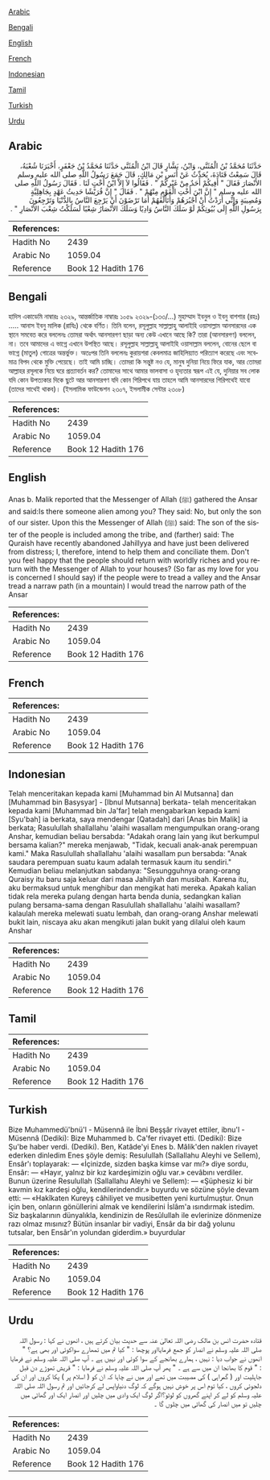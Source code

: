 [Arabic](#arabic)

[Bengali](#bengali)

[English](#english)

[French](#french)

[Indonesian](#indonesian)

[Tamil](#tamil)

[Turkish](#turkish)

[Urdu](#urdu)

## Arabic


<div dir="rtl" lang="ar" style={{fontSize:'larger',backgroundColor:'#f8f9fa',padding:20}}>
حَدَّثَنَا مُحَمَّدُ بْنُ الْمُثَنَّى، وَابْنُ، بَشَّارٍ قَالَ ابْنُ الْمُثَنَّى حَدَّثَنَا مُحَمَّدُ بْنُ جَعْفَرٍ، أَخْبَرَنَا شُعْبَةُ، قَالَ سَمِعْتُ قَتَادَةَ، يُحَدِّثُ عَنْ أَنَسِ بْنِ مَالِكٍ، قَالَ جَمَعَ رَسُولُ اللَّهِ صلى الله عليه وسلم الأَنْصَارَ فَقَالَ ‏"‏ أَفِيكُمْ أَحَدٌ مِنْ غَيْرِكُمْ ‏"‏ ‏.‏ فَقَالُوا لاَ إِلاَّ ابْنُ أُخْتٍ لَنَا ‏.‏ فَقَالَ رَسُولُ اللَّهِ صلى الله عليه وسلم ‏"‏ إِنَّ ابْنَ أُخْتِ الْقَوْمِ مِنْهُمْ ‏"‏ ‏.‏ فَقَالَ ‏"‏ إِنَّ قُرَيْشًا حَدِيثُ عَهْدٍ بِجَاهِلِيَّةٍ وَمُصِيبَةٍ وَإِنِّي أَرَدْتُ أَنْ أَجْبُرَهُمْ وَأَتَأَلَّفَهُمْ أَمَا تَرْضَوْنَ أَنْ يَرْجِعَ النَّاسُ بِالدُّنْيَا وَتَرْجِعُونَ بِرَسُولِ اللَّهِ إِلَى بُيُوتِكُمْ لَوْ سَلَكَ النَّاسُ وَادِيًا وَسَلَكَ الأَنْصَارُ شِعْبًا لَسَلَكْتُ شِعْبَ الأَنْصَارِ ‏"‏ ‏.‏
</div>
<div style={{backgroundColor:'#f8f9fa',padding:20, marginBottom: 10}}><table> <thead> <tr> <th>References:</th> <th></th> </tr> </thead> <tbody><tr><td>Hadith No</td><td>2439</td></tr><tr><td>Arabic No</td><td>1059.04</td></tr><tr><td>Reference</td><td>Book 12 Hadith 176</td></tr></tbody></table></div>

## Bengali


<div dir="ltr" lang="bn" style={{fontSize:'larger',backgroundColor:'#f8f9fa',padding:20}}>
হাদিস একাডেমি নাম্বারঃ ২৩২৯, আন্তর্জাতিক নাম্বারঃ ১০৫৯ ২৩২৯-(১৩৩/...) মুহাম্মাদ ইবনুল ও ইবনু বাশশার (রহঃ) ..... আনাস ইবনু মালিক (রাযিঃ) থেকে বর্ণিত। তিনি বলেন, রসূলুল্লাহ সাল্লাল্লাহু আলাইহি ওয়াসাল্লাম আনসারদের এক স্থানে সমবেত করে বললেনঃ তোমরা অর্থাৎ আনসারগণ ছাড়া অন্য কেউ এখানে আছে কি? তারা (আনসারগণ) বললেন, না। তবে আমাদের এ ভাগ্নে এখানে উপস্থিত আছে। রসূলুল্লাহ সাল্লাল্লাহু আলাইহি ওয়াসাল্লাম বললেন, বোনের ছেলে বা ভাগ্নে (মাতুল) গোত্রের অন্তর্ভুক্ত। অতঃপর তিনি বললেনঃ কুরায়শরা কেবলমাত্র জাহিলিয়্যাত পরিত্যাগ করেছে এবং সবেমাত্র বিপদ থেকে মুক্তি পেয়েছে। তাই আমি চাচ্ছি। তোমরা কি সন্তুষ্ট নও যে, মানুষ দুনিয়া নিয়ে ফিরে যাক, আর তোমরা আল্লাহর রসূলকে নিয়ে ঘরে প্রত্যাবর্তন কর? তোমাদের সাথে আমার ভালবাসা ও হৃদ্যতার স্বরূপ এই যে, দুনিয়ার সব লোক যদি কোন উপত্যকার দিকে ছুটে আর আনসারগণ যদি কোন গিরিপথে যায় তাহলে আমি আনসারদের গিরিপথেই যাবো (তাদের সাথেই থাকব)। (ইসলামিক ফাউন্ডেশন ২৩০৭, ইসলামীক সেন্টার ২৩০৮)
</div>
<div style={{backgroundColor:'#f8f9fa',padding:20, marginBottom: 10}}><table> <thead> <tr> <th>References:</th> <th></th> </tr> </thead> <tbody><tr><td>Hadith No</td><td>2439</td></tr><tr><td>Arabic No</td><td>1059.04</td></tr><tr><td>Reference</td><td>Book 12 Hadith 176</td></tr></tbody></table></div>

## English


<div dir="ltr" lang="en" style={{fontSize:'larger',backgroundColor:'#f8f9fa',padding:20}}>
Anas b. Malik reported that the Messenger of Allah (ﷺ) gathered the Ansar and said:Is there someone alien among you? They said: No, but only the son of our sister. Upon this the Messenger of Allah (ﷺ) said: The son of the sister of the people is included among the tribe, and (farther) said: The Quraish have recently abandoned Jahillyya and have just been delivered from distress; I, therefore, intend to help them and conciliate them. Don't you feel happy that the people should return with worldly riches and you return with the Messenger of Allah to your houses? (So far as my love for you is concerned I should say) if the people were to tread a valley and the Ansar tread a narraw path (in a mountain) I would tread the narrow path of the Ansar
</div>
<div style={{backgroundColor:'#f8f9fa',padding:20, marginBottom: 10}}><table> <thead> <tr> <th>References:</th> <th></th> </tr> </thead> <tbody><tr><td>Hadith No</td><td>2439</td></tr><tr><td>Arabic No</td><td>1059.04</td></tr><tr><td>Reference</td><td>Book 12 Hadith 176</td></tr></tbody></table></div>

## French


<div dir="ltr" lang="fr" style={{fontSize:'larger',backgroundColor:'#f8f9fa',padding:20}}>

</div>
<div style={{backgroundColor:'#f8f9fa',padding:20, marginBottom: 10}}><table> <thead> <tr> <th>References:</th> <th></th> </tr> </thead> <tbody><tr><td>Hadith No</td><td>2439</td></tr><tr><td>Arabic No</td><td>1059.04</td></tr><tr><td>Reference</td><td>Book 12 Hadith 176</td></tr></tbody></table></div>

## Indonesian


<div dir="ltr" lang="id" style={{fontSize:'larger',backgroundColor:'#f8f9fa',padding:20}}>
Telah menceritakan kepada kami [Muhammad bin Al Mutsanna] dan [Muhammad bin Basysyar] - [Ibnul Mutsanna] berkata- telah menceritakan kepada kami [Muhammad bin Ja'far] telah mengabarkan kepada kami [Syu'bah] ia berkata, saya mendengar [Qatadah] dari [Anas bin Malik] ia berkata; Rasulullah shallallahu 'alaihi wasallam mengumpulkan orang-orang Anshar, kemudian beliau bersabda: "Adakah orang lain yang ikut berkumpul bersama kalian?" mereka menjawab, "Tidak, kecuali anak-anak perempuan kami." Maka Rasulullah shallallahu 'alaihi wasallam pun bersabda: "Anak saudara perempuan suatu kaum adalah termasuk kaum itu sendiri." Kemudian beliau melanjutkan sabdanya: "Sesungguhnya orang-orang Quraisy itu baru saja keluar dari masa Jahiliyah dan musibah. Karena itu, aku bermaksud untuk menghibur dan mengikat hati mereka. Apakah kalian tidak rela mereka pulang dengan harta benda dunia, sedangkan kalian pulang bersama-sama dengan Rasulullah shallallahu 'alaihi wasallam? kalaulah mereka melewati suatu lembah, dan orang-orang Anshar melewati bukit lain, niscaya aku akan mengikuti jalan bukit yang dilalui oleh kaum Anshar
</div>
<div style={{backgroundColor:'#f8f9fa',padding:20, marginBottom: 10}}><table> <thead> <tr> <th>References:</th> <th></th> </tr> </thead> <tbody><tr><td>Hadith No</td><td>2439</td></tr><tr><td>Arabic No</td><td>1059.04</td></tr><tr><td>Reference</td><td>Book 12 Hadith 176</td></tr></tbody></table></div>

## Tamil


<div dir="ltr" lang="ta" style={{fontSize:'larger',backgroundColor:'#f8f9fa',padding:20}}>

</div>
<div style={{backgroundColor:'#f8f9fa',padding:20, marginBottom: 10}}><table> <thead> <tr> <th>References:</th> <th></th> </tr> </thead> <tbody><tr><td>Hadith No</td><td>2439</td></tr><tr><td>Arabic No</td><td>1059.04</td></tr><tr><td>Reference</td><td>Book 12 Hadith 176</td></tr></tbody></table></div>

## Turkish


<div dir="ltr" lang="tr" style={{fontSize:'larger',backgroundColor:'#f8f9fa',padding:20}}>
Bize Muhammedü'bnü'l - Müsennâ ile İbni Beşşâr rivayet ettiler, ibnu'l - Müsennâ (Dediki): Bize Muhammed b. Ca'fer rivayet etti. (Dediki): Bize Şu'be haber verdi. (Dediki). Ben, Katâde'yi Enes b. Mâlik'den naklen rivayet ederken dinledim Enes şöyle demiş: Resulullah (Sallallahu Aleyhi ve Sellem), Ensâr'ı toplayarak: — «İçinizde, sizden başka kimse var mı?» diye sordu, Ensâr: — «Hayır, yalnız bir kız kardeşimizin oğlu var.» cevâbını verdiler. Bunun üzerine Resulullah (Sallallahu Aleyhi ve Sellem): — «Şüphesiz ki bir kavmin kız kardeşi oğlu, kendilerindendir.» buyurdu ve sözüne şöyle devam etti: — «Hakîkaten Kureyş câhiliyet ve musibetten yeni kurtulmuştur. Onun için ben, onların gönüllerini almak ve kendilerini İslâm'a ısındırmak istedim. Siz başkalarının dünyalıkla, kendinizin de Resûlullah ile evlerinize dönmenize razı olmaz mısınız? Bütün insanlar bir vadiyi, Ensâr da bir dağ yolunu tutsalar, ben Ensâr'ın yolundan giderdim.» buyurdular
</div>
<div style={{backgroundColor:'#f8f9fa',padding:20, marginBottom: 10}}><table> <thead> <tr> <th>References:</th> <th></th> </tr> </thead> <tbody><tr><td>Hadith No</td><td>2439</td></tr><tr><td>Arabic No</td><td>1059.04</td></tr><tr><td>Reference</td><td>Book 12 Hadith 176</td></tr></tbody></table></div>

## Urdu


<div dir="rtl" lang="ur" style={{fontSize:'larger',backgroundColor:'#f8f9fa',padding:20}}>
قتادہ حضرت انس بن مالک رضی اللہ تعالیٰ عنہ سے حدیث بیان کرتے ہیں ، انھوں نے کہا : رسول اللہ صلی اللہ علیہ وسلم نے انصار کو جمع فرمایااور پوچھا : " کیا تم میں تمھارے سواکوئی اور بھی ہے؟ " انھوں نے جواب دیا : نہیں ، ہمارے بھانجے کے سوا کوئی اور نہیں ہے ۔ آپ صلی اللہ علیہ وسلم نے فرمایا : " قوم کا بھانجا ان میں سے ہے ۔ " پھر آپ صلی اللہ علیہ وسلم نے فرمایا : " قریش تھوڑے دن قبل جاہلیت اور ( گمراہی ) کی مصیبت میں تھے اور میں نے چاہا کہ ان کو ( اسلام پر ) پکا کروں اور ان کی دلجوئی کروں ، کیا توم اس پر خوش نہیں ہوگے کہ لوگ دنیاواپس لے کرجائیں اور تم رسول اللہ صلی اللہ علیہ وسلم کو لے کر اپنے گھروں کو لوٹو؟اگر لوگ ایک وادی میں چلیں اور انصار ایک اور گھاٹی میں چلیں تو میں انصار کی گھاٹی میں چلوں گا ۔
</div>
<div style={{backgroundColor:'#f8f9fa',padding:20, marginBottom: 10}}><table> <thead> <tr> <th>References:</th> <th></th> </tr> </thead> <tbody><tr><td>Hadith No</td><td>2439</td></tr><tr><td>Arabic No</td><td>1059.04</td></tr><tr><td>Reference</td><td>Book 12 Hadith 176</td></tr></tbody></table></div>